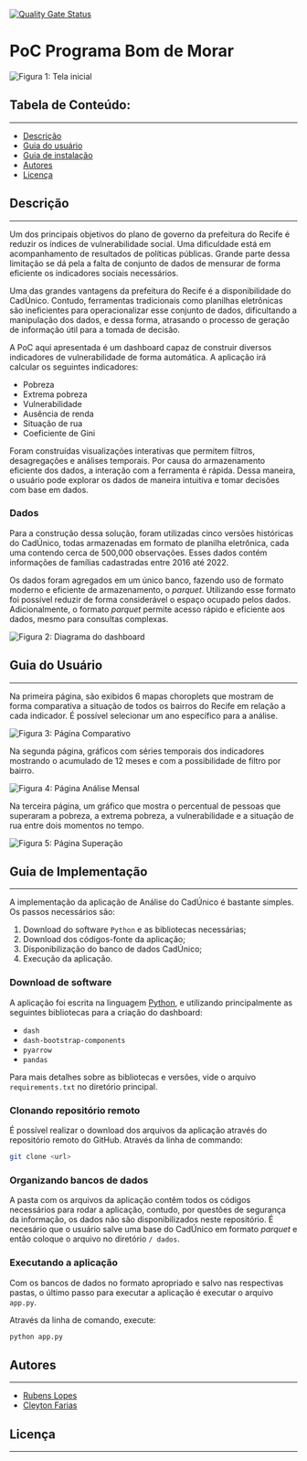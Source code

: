 [![Quality Gate Status](https://sonarcloud.io/api/project_badges/measure?project=EL-BID_analise-cadunico&metric=alert_status)](https://sonarcloud.io/summary/new_code?id=EL-BID_analise-cadunico)

# PoC Programa Bom de Morar

![Figura 1: Tela inicial](www/SCR-20221201-m5u.png)


## Tabela de Conteúdo:
---

- [Descrição](#descricao)
- [Guia do usuário](#guia-do-usuario)
- [Guia de instalação](#guia-de-instalacao)
- [Autores](#autores)
- [Licença](#licenca)

## Descrição <a name="descricao"></a>
---


Um dos principais objetivos do plano de governo da prefeitura do Recife  é reduzir os índices de vulnerabilidade social. Uma dificuldade está em acompanhamento de resultados de políticas públicas. Grande parte dessa limitação se dá pela a falta de conjunto de dados de mensurar de forma eficiente os indicadores sociais necessários.

Uma das grandes vantagens da prefeitura do Recife é a disponibilidade do CadÚnico. Contudo, ferramentas tradicionais como planilhas eletrônicas são ineficientes para operacionalizar esse conjunto de dados, dificultando a manipulação dos dados, e dessa forma, atrasando o processo de geração de informação útil para a tomada de decisão.

A PoC aqui apresentada é um dashboard capaz de construir diversos indicadores de vulnerabilidade de forma automática. A aplicação irá calcular os seguintes indicadores:

- Pobreza
- Extrema pobreza
- Vulnerabilidade
- Ausência de renda
- Situação de rua
- Coeficiente de Gini

Foram construídas visualizações interativas que permitem filtros, desagregações e análises temporais. Por causa do armazenamento eficiente dos dados, a interação com a ferramenta é rápida. Dessa maneira, o usuário pode explorar os dados de maneira intuitiva e tomar decisões com base em dados.

### Dados

Para a construção dessa solução, foram utilizadas cinco versões históricas do CadÚnico, todas armazenadas em formato de planilha eletrônica, cada uma contendo cerca de 500,000 observações. Esses dados contém informações de famílias cadastradas entre 2016 até 2022. 

Os dados foram agregados em um único banco, fazendo uso de formato moderno e eficiente de armazenamento, o *parquet*. Utilizando esse formato foi possível reduzir de forma considerável o espaço ocupado pelos dados. Adicionalmente, o formato *parquet* permite acesso rápido e eficiente aos dados, mesmo para consultas complexas.

![Figura 2: Diagrama do dashboard](www/diagrama.png)

## Guia do Usuário <a name="guia-do-usuario"> </a>
---

Na primeira página, são exibidos 6 mapas choroplets que mostram de forma comparativa a situação de todos os bairros do Recife em relação a cada indicador. É possível selecionar um ano específico para a análise.

![Figura 3: Página Comparativo](www/SCR-20221201-m5u.png)

Na segunda página, gráficos com séries temporais dos indicadores mostrando o acumulado de 12 meses e com a possibilidade de filtro por bairro.

![Figura 4: Página Análise Mensal](www/SCR-20221201-m9n.png)

Na terceira página, um gráfico que mostra o percentual de pessoas que superaram a pobreza, a extrema pobreza, a vulnerabilidade e a situação de rua entre dois momentos no tempo.

![Figura 5: Página Superação](www/SCR-20221201-m6x.png)


## Guia de Implementação  <a name="guia-do-implementacao"> </a>
---

A implementação da aplicação de Análise do CadÚnico é bastante simples. Os passos necessários são:

1. Download do software `Python` e as bibliotecas necessárias;
2. Download dos códigos-fonte da aplicação;
3. Disponibilização do banco de dados CadÚnico;
4. Execução da aplicação.

### Download de software

A aplicação foi escrita na linguagem [Python](https://www.python.org), e utilizando principalmente as seguintes bibliotecas para a criação do dashboard:

- `dash`
- `dash-bootstrap-components`
- `pyarrow`
- `pandas`

Para mais detalhes sobre as bibliotecas e versões, vide o arquivo `requirements.txt` no diretório principal.

### Clonando repositório remoto

É possível realizar o download dos arquivos da aplicação através do 
repositório remoto do GitHub. Através da linha de commando:

```sh 
git clone <url>
```

### Organizando bancos de dados

A pasta com os arquivos da aplicação contêm todos os códigos necessários para rodar a aplicação, contudo, por questões de segurança da informação, os dados não são disponibilizados neste repositório. É necesário que o usuário salve uma base do CadÚnico em formato *parquet* e então coloque o arquivo no diretório `/
dados`.

### Executando a aplicação

Com os bancos de dados no formato apropriado e salvo nas respectivas pastas,
o último passo para executar a aplicação é executar o arquivo `app.py`.

Através da linha de comando, execute:

```sh
python app.py
```


## Autores <a name="autores"></a>
---

- [Rubens Lopes](mailto:lps.rubens@gmail.com "e-mail")
- [Cleyton Farias](mailto:cleytonfarias@outlook.com "e-mail")


## Licença
---
